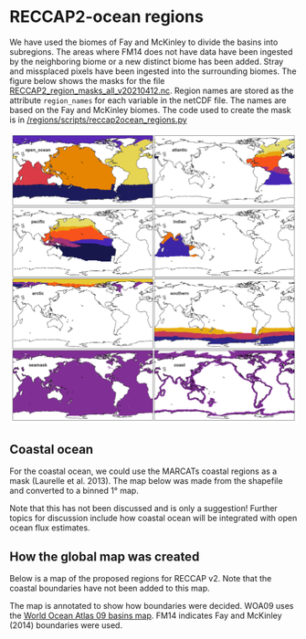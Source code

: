 # RECCAP2-ocean regions 

We have used the biomes of Fay and McKinley to divide the basins into subregions. 
The areas where FM14 does not have data have been ingested by the neighboring biome or a new distinct biome has been added. 
Stray and missplaced pixels have been ingested into the surrounding biomes. 
The figure below shows the masks for the file [RECCAP2_region_masks_all_v20210412.nc](https://github.com/RECCAP2-ocean/shared-resources/blob/master/regions/RECCAP2_region_masks_all_v20210412.nc). 
Region names are stored as the attribute `region_names` for each variable in the netCDF file. The names are based on the Fay and McKinley biomes. 
The code used to create the mask is in [/regions/scripts/reccap2ocean_regions.py](https://github.com/RECCAP2-ocean/shared-resources/blob/62e836e2f1231b601b80b2b99bb7f1cc3b02374c/regions/scripts/reccap2ocean_regions.py)

![](../../figures/regions/RECCAP2_region_masks_all_v20210412.png)


## Coastal ocean

For the coastal ocean, we could use the MARCATs coastal regions as a mask (Laurelle et al. 2013). The map below was made from the shapefile and converted to a binned 1° map. 

Note that this has not been discussed and is only a suggestion! Further topics for discussion include how coastal ocean will be integrated with open ocean flux estimates. 

## How the global map was created
Below is a map of the proposed regions for RECCAP v2. Note that the coastal boundaries have not been added to this map. 

The map is annotated to show how boundaries were decided. WOA09 uses the [World Ocean Atlas 09 basins map](https://iridl.ldeo.columbia.edu/SOURCES/.NOAA/.NODC/.WOA09/.Masks/.basin/data.nc). FM14 indicates Fay and McKinley (2014) boundaries were used. 


